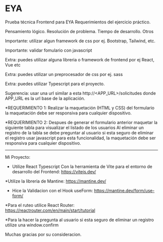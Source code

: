 # EYA
Prueba técnica Frontend para EYA
Requerimientos del ejercicio práctico.

Pensamiento lógico.
Resolución de problema.
Tiempo de desarrollo.
Otros

Importante: utilizar algun framework de css por ej. Bootstrap, Tailwind, etc.

Importante: validar fomulario con javascript

Extra: puedes utilizar alguna libreria o framework de frontend por ej React, Vue etc

Extra: puedes utilizar un preprocesador de css por ej. sass

Extra: puedes utilizar Typescript para el proyecto.

Sugerencia: usar una url similar a esta http://<APP_URL>/solicitudes donde APP_URL es la url base de la aplicación.

*REQUERIMIENTO 1: Realizar la maquetación (HTML y CSS) del formulario la maquetación debe ser responsiva para cualquier dispositivo.

*REQUERIMIENTO 2: Despues de generar el formulario anterior maquetar la siguiente tabla para visualizar el listado de los usuarios
Al eliminar un registro de la tabla se debe preguntar al usuario si esta seguro de eliminar el registro usar javascript para esta funcionalidad,
la maquetación debe ser responsiva para cualquier dispositivo.

---

Mi Proyecto:
* Utilize React Typescript
Con la herramienta de Vite para el entorno de desarrollo del Frontend: https://vitejs.dev/ 

*Utilize la libreria de Mantine: https://mantine.dev/

* Hice la Validacion con el Hook useForm: https://mantine.dev/form/use-form/

*Para el ruteo utilice React Router: https://reactrouter.com/en/main/start/tutorial

*Para la hacer la pregunta al usuario si esta seguro de eliminar un registro utilize una window.confirm

Muchas gracias por su consideracion.




